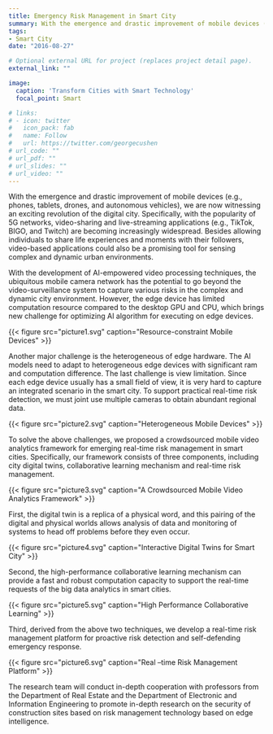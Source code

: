 ```yaml
---
title: Emergency Risk Management in Smart City
summary: With the emergence and drastic improvement of mobile devices (e.g., phones, tablets, drones, and autonomous vehicles), we are now witnessing an exciting revolution of the digital city.
tags:
- Smart City
date: "2016-08-27"

# Optional external URL for project (replaces project detail page).
external_link: ""

image:
  caption: 'Transform Cities with Smart Technology'
  focal_point: Smart

# links:
# - icon: twitter
#   icon_pack: fab
#   name: Follow
#   url: https://twitter.com/georgecushen
# url_code: ""
# url_pdf: ""
# url_slides: ""
# url_video: ""
---
```


With the emergence and drastic improvement of mobile devices (e.g., phones, tablets, drones, and autonomous vehicles), we are now witnessing an exciting revolution of the digital city. Specifically, with the popularity of 5G networks, video-sharing and live-streaming applications (e.g., TikTok, BIGO, and Twitch) are becoming increasingly widespread. Besides allowing individuals to share life experiences and moments with their followers, video-based applications could also be a promising tool for sensing complex and dynamic urban environments.

With the development of AI-empowered video processing techniques, the ubiquitous mobile camera network has the potential to go beyond the video-surveillance system to capture various risks in the complex and dynamic city environment. However, the edge device has limited computation resource compared to the desktop GPU and CPU, which brings new challenge for optimizing AI algorithm for executing on edge devices. 

{{< figure src="picture1.svg" caption="Resource-constraint Mobile Devices" >}}

Another major challenge is the heterogeneous of edge hardware. The AI models need to adapt to heterogeneous edge devices with significant ram and computation difference. The last challenge is view limitation. Since each edge device usually has a small field of view, it is very hard to capture an integrated scenario in the smart city. To support practical real-time risk detection, we must joint use multiple cameras to obtain abundant regional data.

{{< figure src="picture2.svg" caption="Heterogeneous Mobile Devices" >}}

To solve the above challenges, we proposed a crowdsourced mobile video analytics framework for emerging real-time risk management in smart cities. Specifically, our framework consists of three components, including city digital twins, collaborative learning mechanism and real-time risk management.

{{< figure src="picture3.svg" caption="A Crowdsourced Mobile Video Analytics Framework" >}}

First, the digital twin is a replica of a physical word, and this pairing of the digital and physical worlds allows analysis of data and monitoring of systems to head off problems before they even occur.

{{< figure src="picture4.svg" caption="Interactive Digital Twins for Smart City" >}}

Second, the high-performance collaborative learning mechanism can provide a fast and robust computation capacity to support the real-time requests of the big data analytics in smart cities.

{{< figure src="picture5.svg" caption="High Performance Collaborative Learning" >}}

Third, derived from the above two techniques, we develop a real-time risk management platform for proactive risk detection and self-defending emergency response.

{{< figure src="picture6.svg" caption="Real –time Risk Management Platform" >}}

The research team will conduct in-depth cooperation with professors from the Department of Real Estate and the Department of Electronic and Information Engineering to promote in-depth research on the security of construction sites based on risk management technology based on edge intelligence.